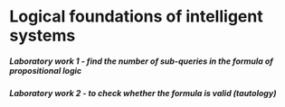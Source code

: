 # Logical foundations of intelligent systems
##### Laboratory work 1 - find the number of sub-queries in the formula of propositional logic
##### Laboratory work 2 - to check whether the formula is valid (tautology)
